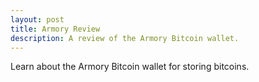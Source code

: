 ```yaml
---
layout: post
title: Armory Review
description: A review of the Armory Bitcoin wallet.
---
```


<p>Learn about the Armory Bitcoin wallet for storing bitcoins.